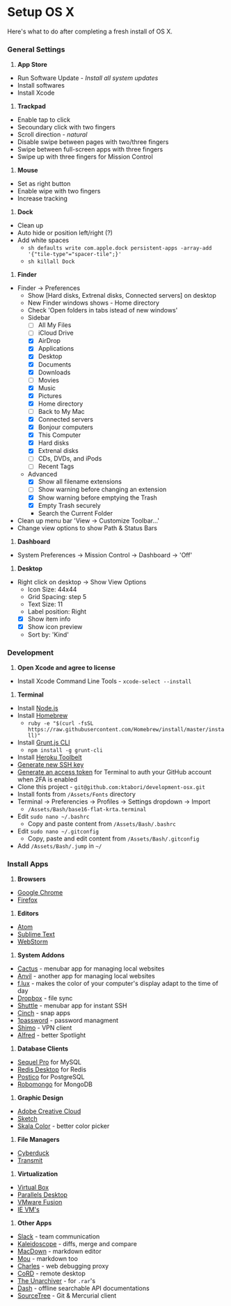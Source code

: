 # Setup OS X
Here's what to do after completing a fresh install of OS X.

### General Settings

1. __App Store__

  - Run Software Update - _Install all system updates_
  - Install softwares
  - Install Xcode

1. __Trackpad__

  - Enable tap to click
  - Secoundary click with two fingers
  - Scroll direction - _natural_
  - Disable swipe between pages with two/three fingers
  - Swipe between full-screen apps with three fingers
  - Swipe up with three fingers for Mission Control

1. __Mouse__

  - Set as right button
  - Enable wipe with two fingers
  - Increase tracking

1. __Dock__

  - Clean up
  - Auto hide or position left/right (?)
  - Add white spaces
    - ```sh defaults write com.apple.dock persistent-apps -array-add '{"tile-type"="spacer-tile";}' ```
    - ```sh killall Dock ```

1. __Finder__

  - Finder -> Preferences
    - Show [Hard disks, Extrenal disks, Connected servers] on desktop
    - New Finder windows shows - Home directory
    - Check 'Open folders in tabs istead of new windows'
    - Sidebar
      - [ ] All My Files
      - [ ] iCloud Drive
      - [X] AirDrop
      - [x] Applications
      - [x] Desktop
      - [x] Documents
      - [x] Downloads
      - [ ] Movies
      - [x] Music
      - [x] Pictures
      - [x] Home directory
      - [ ] Back to My Mac
      - [x] Connected servers
      - [x] Bonjour computers
      - [x] This Computer
      - [x] Hard disks
      - [x] Extrenal disks
      - [ ] CDs, DVDs, and iPods
      - [ ] Recent Tags
    - Advanced
      - [x] Show all filename extensions
      - [ ] Show warning before changing an extension
      - [x] Show warning before emptying the Trash
      - [x] Empty Trash securely
      - Search the Current Folder
  - Clean up menu bar 'View -> Customize Toolbar...'
  - Change view options to show Path & Status Bars

1. __Dashboard__

  - System Preferences -> Mission Control -> Dashboard -> 'Off'

1. __Desktop__

  - Right click on desktop -> Show View Options
    - Icon Size: 44x44
    - Grid Spacing: step 5
    - Text Size: 11
    - Label position: Right
    - [x] Show item info
    - [x] Show icon preview
    - Sort by: 'Kind'


### Development

1. __Open Xcode and agree to license__
  - Install Xcode Command Line Tools - `xcode-select --install`

1. __Terminal__
  - Install [Node.js](https://nodejs.org/)
  - Install [Homebrew](http://brew.sh/)
    - `ruby -e "$(curl -fsSL https://raw.githubusercontent.com/Homebrew/install/master/install)"`
  - Install [Grunt.js CLI](http://gruntjs.com/)
    - `npm install -g grunt-cli`
  - Install [Heroku Toolbelt](https://toolbelt.heroku.com/)
  - [Generate new SSH key](https://help.github.com/articles/generating-ssh-keys/)
  - [Generate an access token](https://help.github.com/articles/creating-an-access-token-for-command-line-use/) for Terminal to auth your GitHub account when 2FA is enabled
  - Clone this project - `git@github.com:ktabori/development-osx.git`
  - Install fonts from `/Assets/Fonts` directory
  - Terminal -> Preferencies -> Profiles -> Settings dropdown -> Import
    - `/Assets/Bash/base16-flat-krta.terminal`
  - Edit `sudo nano ~/.bashrc`
    - Copy and paste content from `/Assets/Bash/.bashrc`
  - Edit `sudo nano ~/.gitconfig`
    - Copy, paste and edit content from `/Assets/Bash/.gitconfig`
  - Add `/Assets/Bash/.jump` in `~/`

### Install Apps

1. __Browsers__
  - [Google Chrome](https://www.google.com/chrome/)
  - [Firefox](https://www.mozilla.org/en-US/firefox/new/)

1. __Editors__
  - [Atom](https://atom.io/)
  - [Sublime Text](http://www.sublimetext.com/)
  - [WebStorm](https://www.jetbrains.com/webstorm/)

1. __System Addons__
  - [Cactus](http://cactusformac.com/) - menubar app for managing local websites
  - [Anvil](http://anvilformac.com/) - another app for managing local websites
  - [f.lux](https://justgetflux.com/) - makes the color of your computer's display adapt to the time of day
  - [Dropbox](https://www.dropbox.com/downloading?os=mac) - file sync
  - [Shuttle](http://fitztrev.github.io/shuttle/) - menubar app for instant SSH
  - [Cinch](http://www.irradiatedsoftware.com/cinch/) - snap apps
  - [1password](https://agilebits.com/onepassword) - password managment
  - [Shimo](http://www.chungwasoft.com/shimo/) - VPN client
  - [Alfred](http://www.alfredapp.com/) - better Spotlight

1. __Database Clients__
  - [Sequel Pro](http://www.sequelpro.com/) for MySQL
  - [Redis Desktop](https://github.com/uglide/RedisDesktopManager) for Redis
  - [Postico](https://eggerapps.at/postico/) for PostgreSQL
  - [Robomongo](http://robomongo.org/) for MongoDB

1. __Graphic Design__
  - [Adobe Creative Cloud](http://www.adobe.com/)
  - [Sketch](http://bohemiancoding.com/sketch/)
  - [Skala Color](http://bjango.com/mac/skalacolor/) - better color picker

1. __File Managers__
 - [Cyberduck](https://cyberduck.io/)
 - [Transmit](http://panic.com/transmit/)

1. __Virtualization__
 - [Virtual Box](https://www.virtualbox.org/wiki/Downloads)
 - [Parallels Desktop](http://www.parallels.com/eu/products/desktop/)
 - [VMware Fusion](http://www.vmware.com/products/fusion)
 - [IE VM's](https://www.modern.ie/en-us)

1. __Other Apps__
 - [Slack](https://itunes.apple.com/us/app/slack/id803453959?mt=12) - team communication
 - [Kaleidoscope](http://www.kaleidoscopeapp.com/) - diffs, merge and compare
 - [MacDown](http://macdown.uranusjr.com/) - markdown editor
 - [Mou](http://25.io/mou/) - markdown too
 - [Charles](http://www.charlesproxy.com/) - web debugging proxy
 - [CoRD](http://cord.sourceforge.net/) - remote desktop
 - [The Unarchiver](https://itunes.apple.com/en/app/the-unarchiver/id425424353?mt=12) - for `.rar`'s
 - [Dash](http://kapeli.com/dash) - offline searchable API documentations
 - [SourceTree](http://www.sourcetreeapp.com/) - Git & Mercurial client
